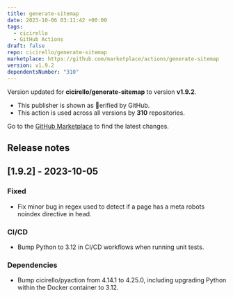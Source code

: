 ```yaml
---
title: generate-sitemap
date: 2023-10-06 03:11:42 +00:00
tags:
  - cicirello
  - GitHub Actions
draft: false
repo: cicirello/generate-sitemap
marketplace: https://github.com/marketplace/actions/generate-sitemap
version: v1.9.2
dependentsNumber: "310"
---
```



Version updated for **cicirello/generate-sitemap** to version **v1.9.2**.
- This publisher is shown as erified by GitHub.
- This action is used across all versions by **310** repositories.

Go to the [GitHub Marketplace](https://github.com/marketplace/actions/generate-sitemap) to find the latest changes.

## Release notes

## [1.9.2] - 2023-10-05

### Fixed
* Fix minor bug in regex used to detect if a page has a meta robots noindex directive in head.

### CI/CD
* Bump Python to 3.12 in CI/CD workflows when running unit tests.

### Dependencies
* Bump cicirello/pyaction from 4.14.1 to 4.25.0, including upgrading Python within the Docker container to 3.12.
